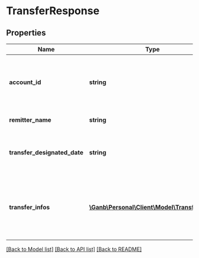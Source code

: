 # TransferResponse

## Properties
Name | Type | Description | Notes
------------ | ------------- | ------------- | -------------
**account_id** | **string** | 口座ID 半角数字 口座を識別するID 引き落とし元となる口座情報 | [optional] 
**remitter_name** | **string** | 振込依頼人名 半角文字 | [optional] 
**transfer_designated_date** | **string** | 振込指定日 半角文字 YYYY-MM-DD形式 | [optional] 
**transfer_infos** | [**\Ganb\Personal\Client\Model\TransferInfo[]**](TransferInfo.md) | 振込情報 振込情報のリスト 該当する情報が無い場合は空のリストを返却 | [optional] 

[[Back to Model list]](../README.md#documentation-for-models) [[Back to API list]](../README.md#documentation-for-api-endpoints) [[Back to README]](../README.md)


